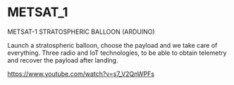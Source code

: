 # METSAT_1
METSAT-1 STRATOSPHERIC BALLOON (ARDUINO)

Launch a stratospheric balloon, choose the payload and we take care of everything.
Three radio and IoT technologies, to be able to obtain telemetry and recover the payload after landing.

https://www.youtube.com/watch?v=s7_V2QnWPFs

